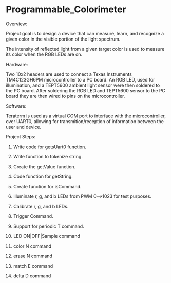 # Programmable_Colorimeter

Overview:

Project goal is to design a device that can measure, learn, and recognize a given color in the visible portion of the light spectrum.

The intensity of reflected light from a given target color is used to measure its color when the RGB LEDs are on.

Hardware:

Two 10x2 headers are used to connect a Texas Instruments TM4C123GH6PM microcontroller to a PC board. An RGB LED, used for illumination, and a TEPT5600 ambient light sensor were then soldered to the PC board. After soldering the RGB LED and TEPT5600 sensor to the PC board they are then wired to pins on the microcontroller. 

Software:

Teraterm is used as a virtual COM port to interface with the microcontroller, over UART0, allowing for transmition/reception of information between the user and device.

Project Steps:

1. Write code for getsUart0 function.

2. Write function to tokenize string.

3. Create the getValue function.

4. Code function for getString.

5. Create function for isCommand.

6. Illuminate r, g, and b LEDs from PWM 0-->1023 for test purposes.

7. Calibrate r, g, and b LEDs.

8. Trigger Command.

9. Support for periodic T command.

10. LED ON|OFF|Sample command

11. color N command

12. erase N command

13. match E command

14. delta D command

